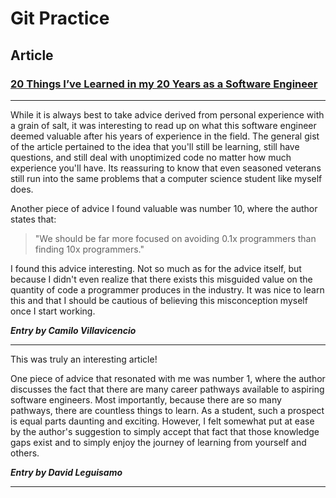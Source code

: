 # Git Practice
## Article
### [20 Things I’ve Learned in my 20 Years as a Software Engineer](https://www.simplethread.com/20-things-ive-learned-in-my-20-years-as-a-software-engineer/)

---

While it is always best to take advice derived from personal experience with a grain of salt, it was interesting to read up on what this software engineer deemed valuable after his years of experience in the field. The general gist of the article pertained to the idea that you'll still be learning, still have questions, and still deal with unoptimized code no matter how much experience you'll have. Its reassuring to know that even seasoned veterans still run into the same problems that a computer science student like myself does.

Another piece of advice I found valuable was number 10, where the author states that:

>"We should be far more focused on avoiding 0.1x programmers than finding 10x programmers." 

I found this advice interesting. Not so much as for the advice itself, but because I didn't even realize that there exists this misguided value on the quantity of code a programmer produces in the industry. It was nice to learn this and that I should be cautious of believing this misconception myself once I start working.

***Entry by Camilo Villavicencio***

---
This was truly an interesting article!

One piece of advice that resonated with me was number 1, where the author discusses the fact that there are many career pathways available to aspiring software engineers. Most importantly, because there are so many pathways, there are countless things to learn. As a student, such a prospect is equal parts daunting and exciting. However, I felt somewhat put at ease by the author's suggestion to simply accept that fact that those knowledge gaps exist and to simply enjoy the journey of learning from yourself and others.

***Entry by David Leguisamo***

---

